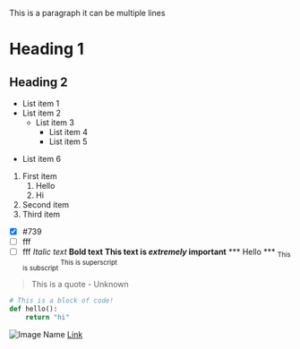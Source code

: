 This is a paragraph
it can be multiple lines
<!-- This content will not appear in the rendered Markdown -->
# Heading 1
## Heading 2
- List item 1
- List item 2
    + List item 3
        - List item 4
        - List item 5
* List item 6
1. First item
    1. Hello
    2. Hi
2. Second item 
3. Third item
- [x] #739
- [ ] fff
- [ ] fff
*Italic text*
**Bold text**
**This text is _extremely_ important**
*** Hello ***
<sub>This is subscript</sub>
<sup>This is superscript</sup>
> This is a quote - Unknown
```python
# This is a block of code!
def hello():
    return "hi"
```
![Image Name](https://myoctocat.com/assets/images/base-octocat.svg)
[Link](https://www.example.com)